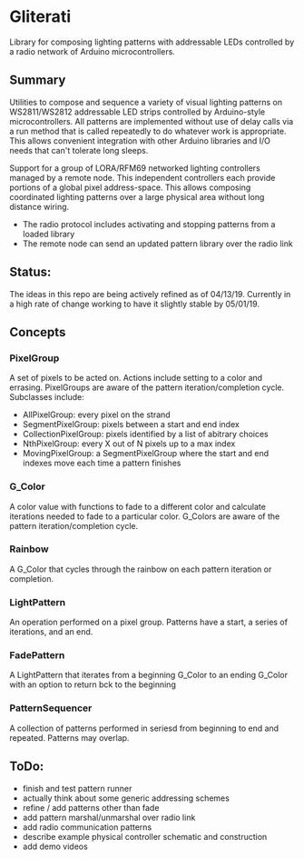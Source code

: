 # Gliterati
Library for composing lighting patterns with addressable LEDs controlled by a radio network of Arduino microcontrollers.

## Summary
Utilities to compose and sequence a variety of visual lighting patterns on WS2811/WS2812 addressable LED strips controlled by Arduino-style microcontrollers. All patterns are implemented without use of delay calls via a run method that is called repeatedly to do whatever work is appropriate. This allows convenient integration with other Arduino libraries and I/O needs that can't tolerate long sleeps.

Support for a group of LORA/RFM69 networked lighting controllers managed by a remote node.  This independent controllers each provide portions of a global pixel address-space.  This allows composing coordinated lighting patterns over a large physical area without long distance wiring.  
- The radio protocol includes activating and stopping patterns from a loaded library
- The remote node can send an updated pattern library over the radio link

## Status:
The ideas in this repo are being actively refined as of 04/13/19. Currently in a high rate of change working to have it slightly stable by 05/01/19.

## Concepts
### PixelGroup
A set of pixels to be acted on.  Actions include setting to a color and errasing. PixelGroups are aware of the pattern iteration/completion cycle. Subclasses include:
- AllPixelGroup: every pixel on the strand
- SegmentPixelGroup: pixels between a start and end index
- CollectionPixelGroup: pixels identified by a list of abitrary choices
- NthPixelGroup: every X out of N pixels up to a max index
- MovingPixelGroup: a SegmentPixelGroup where the start and end indexes move each time a pattern finishes

### G_Color
A color value with functions to fade to a different color and calculate iterations needed to fade to a particular color.  G_Colors are aware of the pattern iteration/completion cycle.

### Rainbow
A G_Color that cycles through the rainbow on each pattern iteration or completion.

### LightPattern
An operation performed on a pixel group.  Patterns have a start, a series of iterations, and an end.

### FadePattern
A LightPattern that iterates from a beginning G_Color to an ending G_Color with an option to return bck to the beginning

### PatternSequencer
A collection of patterns performed in seriesd from beginning to end and repeated.  Patterns may overlap.


## ToDo: 
- finish and test pattern runner
- actually think about some generic addressing schemes
- refine / add patterns other than fade
- add pattern marshal/unmarshal over radio link
- add radio communication patterns
- describe example physical controller schematic and construction
- add demo videos
